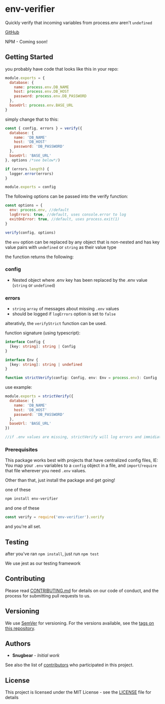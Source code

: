 # env-verifier

Quickly verify that incoming variables from process.env aren't `undefined`

[GitHub](https://github.com/ps-dev/env-verifier)

NPM - Coming soon!

## Getting Started

you probably have code that looks like this in your repo:

```javascript
module.exports = {
  database: {
    name: process.env.DB_NAME
    host: process.env.DB_HOST
    password: process.env.DB_PASSWORD
  },
  baseUrl: process.env.BASE_URL
}
```

simply change that to this:

```javascript
const { config, errors } = verify({
  database: {
    name: 'DB_NAME'
    host: 'DB_HOST'
    password: 'DB_PASSWORD'
  },
  baseUrl: 'BASE_URL'
}, options /*see below*/)

if (errors.length) {
  logger.error(errors)
}

module.exports = config
```

The following options can be passed into the verify function:

```javascript
const options = {
  env: process.env, //default
  logErrors: true, //default, uses console.error to log
  exitOnError: true, //default, uses process.exit(1)
}

verify(config, options)
```

the `env` option can be replaced by any object that is non-nested and has key value pairs with `undefined` or `string` as their value type

the function returns the following:

### config

- Nested object where .env key has been replaced by the .env value (`string` or `undefined`)

### errors

- `string` `array` of messages about missing `.env` values
- should be logged if `logErrors` option is set to `false`

alterativly, the `verifyStrict` function can be used.

function signature (using typescript):

```typescript
interface Config {
  [key: string]: string | Config
}

interface Env {
  [key: string]: string | undefined
}

function strictVerify(config: Config, env: Env = process.env): Config
```

use example:

```javascript
module.exports = strictVerify({
  database: {
    name: 'DB_NAME'
    host: 'DB_HOST'
    password: 'DB_PASSWORD'
  },
  baseUrl: 'BASE_URL'
})

//if .env values are missing, strictVerify will log errors and immidiately exit
```

### Prerequisites

This package works best with projects that have centralized config files, IE: You map your `.env` variables to a `config` object in a file, and `import`/`require` that file wherever you need `.env` values.

Other than that, just install the package and get going!

one of these

```bash
npm install env-verifier
```

and one of these

```javascript
const verify = require('env-verifier').verify
```

and you're all set.

## Testing

after you've ran `npm install`, just run `npm test`

We use jest as our testing framework

## Contributing

Please read [CONTRIBUTING.md](CONSTRIBUTING.md) for details on our code of conduct, and the process for submitting pull requests to us.

## Versioning

We use [SemVer](http://semver.org/) for versioning. For the versions available, see the [tags on this repository](https://github.com/your/project/tags).

## Authors

- **Snugbear** - *Initial work*

See also the list of [contributors](https://github.com/ps-dev/env-verifier/contributors) who participated in this project.

## License

This project is licensed under the MIT License - see the [LICENSE](LICENSE) file for details
